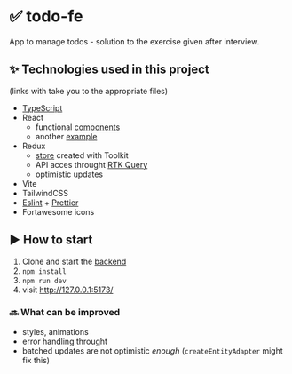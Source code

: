 # ✅ todo-fe 
App to manage todos - solution to the exercise given after interview.

## ✨ Technologies used in this project
(links with take you to the appropriate files)
- [TypeScript](https://github.com/lesad/todo-fe/blob/master/tsconfig.json)
- React
  - functional [components](https://github.com/lesad/todo-fe/blob/master/src/components/TodoList/TodoItem.tsx)
  - another [example](https://github.com/lesad/todo-fe/blob/master/src/components/Header/AddTodo.tsx)
- Redux
  - [store](https://github.com/lesad/todo-fe/blob/master/src/redux/store.ts) created with Toolkit
  - API acces throught [RTK Query](https://github.com/lesad/todo-fe/blob/master/src/redux/apiSlice.ts)
  - optimistic updates 
- Vite
- TailwindCSS
- [Eslint](https://github.com/lesad/todo-fe/blob/master/.eslintrc.cjs) + 
  [Prettier](https://github.com/lesad/todo-fe/blob/master/.prettierrc.json)
- Fortawesome icons

## ▶️ How to start
1. Clone and start the [backend](https://github.com/morosystems/todo-be)
2. `npm install`
3. `npm run dev`
4. visit http://127.0.0.1:5173/

### 🔜 What can be improved
- styles, animations
- error handling throught
- batched updates are not optimistic _enough_ (`createEntityAdapter` might fix this)
